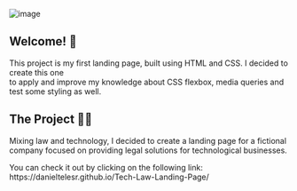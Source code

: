 ![image](https://user-images.githubusercontent.com/110556268/210422697-5853faeb-49f6-4ab9-9d01-3b7fc38f79b3.png)

<h2> Welcome! 👋 </h2>

<p>This project is my first landing page, built using HTML and CSS. I decided to create this one <br>
to apply and improve my knowledge about CSS flexbox, media queries and test some styling as well. </p>

<h2> The Project 👨‍💻 </h2>

<p> Mixing law and technology, I decided to create a landing page for a fictional company focused on providing legal solutions for technological businesses. <p>
<p> You can check it out by clicking on the following link: https://danieltelesr.github.io/Tech-Law-Landing-Page/
